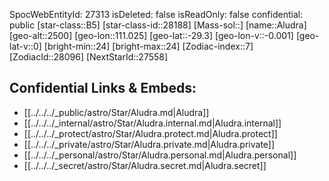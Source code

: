 ﻿---
location: [-29.3,-111.025,2500]
type: Star
tags:
- astro/Star

---
SpocWebEntityId: 27313
isDeleted: false
isReadOnly: false
confidential: public
[star-class::B5]
[star-class-id::28188]
[Mass-sol::]
[name::Aludra]
[geo-alt::2500]
[geo-lon::111.025]
[geo-lat::-29.3]
[geo-lon-v::-0.001]
[geo-lat-v::0]
[bright-min::24]
[bright-max::24]
[Zodiac-index::7]
[ZodiacId::28096]
[NextStarId::27558]



## Confidential Links & Embeds: 
- [[../../../_public/astro/Star/Aludra.md|Aludra]] 
- [[../../../_internal/astro/Star/Aludra.internal.md|Aludra.internal]] 
- [[../../../_protect/astro/Star/Aludra.protect.md|Aludra.protect]] 
- [[../../../_private/astro/Star/Aludra.private.md|Aludra.private]] 
- [[../../../_personal/astro/Star/Aludra.personal.md|Aludra.personal]] 
- [[../../../_secret/astro/Star/Aludra.secret.md|Aludra.secret]]

